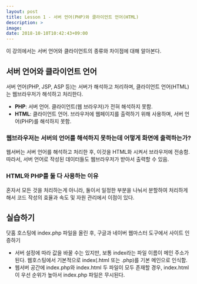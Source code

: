 ```yaml
---
layout: post
title: Lesson 1 - 서버 언어(PHP)와 클라이언트 언어(HTML)
description: >
image: 
date: 2018-10-10T10:42:43+09:00
---
```


이 강의에서는 서버 언어와 클라이언트의 종류와 차이점에 대해 알아본다.

## 서버 언어와 클라이언트 언어
서버 언어(PHP, JSP, ASP 등)는 서버가 해석하고 처리하며, 클라이언트 언어(HTML)는 웹브라우저가 해석하고 처리한다.
* **PHP**: 서버 언어. 클라이언트(웹 브라우저)가 전혀 해석하지 못함.
* **HTML**: 클라이언트 언어. 브라우저에 웹페이지를 출력하기 위해 사용하며, 서버 언어(PHP)를 해석하지 못함.

### 웹브라우저는 서버의 언어를 해석하지 못하는데 어떻게 화면에 출력하는가?
웹서버는 서버 언어를 해석하고 처리한 후, 이것을 HTML화 시켜서 브라우저에 전송함. 따라서, 서버 언어로 작성된 데이터들도 웹브라우저가 받아서 출력할 수 있음.

### HTML와 PHP를 둘 다 사용하는 이유
혼자서 모든 것을 처리하는게 아니라, 둘이서 일정한 부분을 나눠서 분할하여 처리하게 해서 코드 작성의 효율과 속도 및 자원 관리에서 이점이 있다.

## 실습하기
닷홈 호스팅에 index.php 파일을 올린 후, 구글과 네이버 웹마스터 도구에서 사이트 인증하기

* 서버 설정에 따라 값을 바꿀 수는 있지만, 보통 index라는 파일 이름이 메인 주소가 된다. 웹호스팅에서 기본적으로 index(.html 또는 .php)를 기본 메인으로 인식함.
* 웹서버 공간에 index.php와 index.html 두 파일이 모두 존재할 경우, index.html이 우선 순위가 높아서 index.php 파일은 무시된다.

